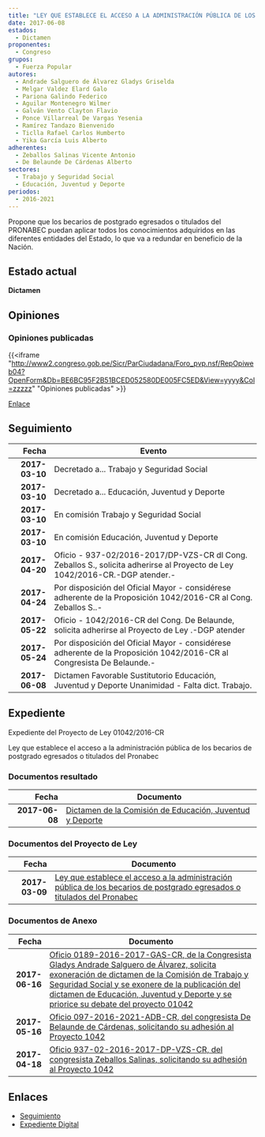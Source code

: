 ```yaml
---
title: "LEY QUE ESTABLECE EL ACCESO A LA ADMINISTRACIÓN PÚBLICA DE LOS BECARIOS DE POSTGRADO EGRESADOS O TITULADOS DEL PRONABEC"
date: 2017-06-08
estados: 
  - Dictamen
proponentes: 
  - Congreso
grupos: 
  - Fuerza Popular
autores: 
  - Andrade Salguero de Álvarez Gladys Griselda
  - Melgar Valdez Elard Galo
  - Pariona Galindo Federico
  - Aguilar Montenegro Wilmer
  - Galván Vento Clayton Flavio
  - Ponce Villarreal De Vargas Yesenia
  - Ramírez Tandazo Bienvenido
  - Ticlla Rafael Carlos Humberto
  - Yika García Luis Alberto
adherentes: 
  - Zeballos Salinas Vicente Antonio
  - De Belaunde De Cárdenas Alberto
sectores: 
  - Trabajo y Seguridad Social
  - Educación, Juventud y Deporte
periodos: 
  - 2016-2021
---
```


Propone que los becarios de postgrado egresados o titulados del PRONABEC puedan aplicar todos los conocimientos adquiridos en las diferentes entidades del Estado, lo que va a redundar en beneficio de la Nación.


## Estado actual

**Dictamen**

## Opiniones

### Opiniones publicadas

{{<iframe "http://www2.congreso.gob.pe/Sicr/ParCiudadana/Foro_pvp.nsf/RepOpiweb04?OpenForm&Db=BE6BC95F2B51BCED052580DE005FC5ED&View=yyyy&Col=zzzzz" "Opiniones publicadas" >}}

[Enlace](http://www2.congreso.gob.pe/Sicr/ParCiudadana/Foro_pvp.nsf/RepOpiweb04?OpenForm&Db=BE6BC95F2B51BCED052580DE005FC5ED&View=yyyy&Col=zzzzz)

## Seguimiento

| Fecha | Evento |
|------:|--------|
| **2017-03-10** | Decretado a... Trabajo y Seguridad Social|
| **2017-03-10** | Decretado a... Educación, Juventud y Deporte|
| **2017-03-10** | En comisión Trabajo y Seguridad Social|
| **2017-03-10** | En comisión Educación, Juventud y Deporte|
| **2017-04-20** | Oficio - 937-02/2016-2017/DP-VZS-CR dl Cong. Zeballos S., solicita adherirse al Proyecto de Ley 1042/2016-CR.-DGP atender.-|
| **2017-04-24** | Por disposición del Oficial Mayor - considérese adherente de la Proposición 1042/2016-CR al Cong. Zeballos S..-|
| **2017-05-22** | Oficio - 1042/2016-CR del Cong. De Belaunde, solicita adherirse al Proyecto de Ley .-DGP atender|
| **2017-05-24** | Por disposición del Oficial Mayor - considérese adherente de la Proposición 1042/2016-CR al Congresista De Belaunde.-|
| **2017-06-08** | Dictamen Favorable Sustitutorio Educación, Juventud y Deporte Unanimidad - Falta dict. Trabajo.|


## Expediente

Expediente del Proyecto de Ley 01042/2016-CR

Ley que establece el acceso a la administración pública de los becarios de postgrado egresados o titulados del Pronabec


### Documentos resultado

| Fecha | Documento |
|------:|--------|
| **2017-06-08** | [Dictamen de la Comisión de Educación, Juventud y Deporte](http://www.leyes.congreso.gob.pe/Documentos/2016_2021/Dictamenes/Proyectos_de_Ley/01042DC10MAY20170608.pdf) |

### Documentos del Proyecto de Ley

| Fecha | Documento |
|------:|--------|
| **2017-03-09** | [Ley que establece el acceso a la administración pública de los becarios de postgrado egresados o titulados del Pronabec](http://www.leyes.congreso.gob.pe/Documentos/2016_2021/Proyectos_de_Ley_y_de_Resoluciones_Legislativas/PL0104220170309..pdf) |

### Documentos de Anexo

| Fecha | Documento |
|------:|--------|
| **2017-06-16** | [Oficio 0189-2016-2017-GAS-CR, de la Congresista Gladys Andrade Salguero de Álvarez, solicita exoneración de dictamen de la Comisión de Trabajo y Seguridad Social y se exonere de la publicación del dictamen de Educación, Juventud y Deporte y se priorice su debate del proyecto 01042](http://www.leyes.congreso.gob.pe/Documentos/2016_2021/Oficios/Congresistas/OFICIO-0189-2016-2017-GAS-CR.pdf) |
| **2017-05-16** | [Oficio 097-2016-2021-ADB-CR, del congresista De Belaunde de Cárdenas, solicitando su adhesión al Proyecto 1042](http://www.leyes.congreso.gob.pe/Documentos/2016_2021/Oficios/Congresistas/OFICIO-097-2016-2021-ADB-CR.pdf) |
| **2017-04-18** | [Oficio 937-02-2016-2017-DP-VZS-CR, del congresista Zeballos Salinas, solicitando su adhesión al Proyecto 1042](http://www.leyes.congreso.gob.pe/Documentos/2016_2021/Adhesiones/Proyectos_de_Ley/OFICIO-937-02-2016-2017-DP-VZS-CR.pdf) |

## Enlaces 

- [Seguimiento](http://www2.congreso.gob.pe/Sicr/TraDocEstProc/CLProLey2016.nsf/f7fff46988ca05b1052578e100829cc7/5bb91f676d00858a052580de005e09c3?OpenDocument)
- [Expediente Digital](http://www2.congreso.gob.pehttp://www2.congreso.gob.pe/Sicr/TraDocEstProc/CLProLey2016.nsf/f7fff46988ca05b1052578e100829cc7/5bb91f676d00858a052580de005e09c3?OpenDocument&Click=05257FB7005EB655.eb71d0cf91d8294e05256cdf006b5706/$Body/0.1C6C)
